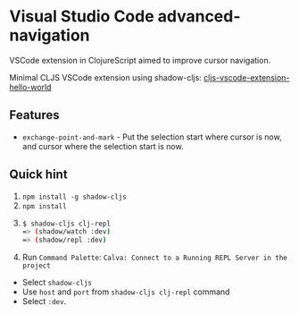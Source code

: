 # Visual Studio Code advanced-navigation

VSCode extension in ClojureScript aimed to improve cursor navigation.

Minimal CLJS VSCode extension using shadow-cljs: [cljs-vscode-extension-hello-world](https://github.com/Saikyun/cljs-vscode-extension-hello-world)

## Features

* `exchange-point-and-mark` - Put the selection start where cursor is now, and cursor where the selection start is now.

## Quick hint

1. `npm install -g shadow-cljs`
2. `npm install`
3.  ```bash
    $ shadow-cljs clj-repl
    => (shadow/watch :dev)
    => (shadow/repl :dev)
    ```
4. Run `Command Palette`: `Calva: Connect to a Running REPL Server in the project`
* Select `shadow-cljs`
* Use `host` and `port` from `shadow-cljs clj-repl` command
* Select `:dev`.